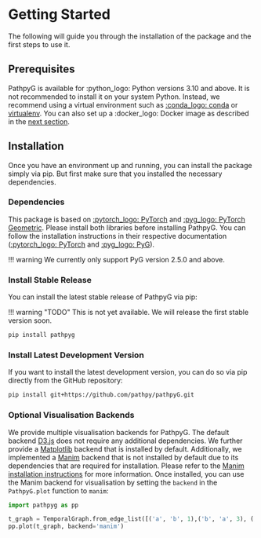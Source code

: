 # Getting Started

The following will guide you through the installation of the package and the first steps to use it.

## Prerequisites

PathpyG is available for :python_logo: Python versions 3.10 and above. It is not recommended to install it on your system Python. Instead, we recommend using a virtual environment such as [:conda_logo: conda](https://docs.conda.io/en/latest/) or [virtualenv](https://virtualenv.pypa.io/en/latest/). You can also set up a :docker_logo: Docker image as described in the [next section](docker_installation.md).

## Installation

Once you have an environment up and running, you can install the package simply via pip. But first make sure that you installed the necessary dependencies.

### Dependencies

This package is based on [:pytorch_logo: PyTorch](https://pytorch.org/) and [:pyg_logo: PyTorch Geometric](https://pytorch-geometric.readthedocs.io/). Please install both libraries before installing PathpyG. You can follow the installation instructions in their respective documentation ([:pytorch_logo: PyTorch](https://pytorch.org/get-started/locally/) and [:pyg_logo: PyG](https://pytorch-geometric.readthedocs.io/en/stable/install/installation.html)).

!!! warning
    We currently only support PyG version 2.5.0 and above.

### Install Stable Release

You can install the latest stable release of PathpyG via pip:

!!! warning "TODO"
    This is not yet available. We will release the first stable version soon.

```bash
pip install pathpyg
```

### Install Latest Development Version

If you want to install the latest development version, you can do so via pip directly from the GitHub repository:

```bash
pip install git+https://github.com/pathpy/pathpyG.git
```

### Optional Visualisation Backends

We provide multiple visualisation backends for PathpyG. The default backend [D3.js](https://d3js.org/) does not require any additional dependencies. We further provide a [Matplotlib](https://matplotlib.org/) backend that is installed by default. Additionally, we implemented a [Manim](https://www.manim.community/) backend that is not installed by default due to its dependencies that are required for installation. Please refer to the [Manim installation instructions](https://docs.manim.community/en/stable/installation/uv.html) for more information. Once installed, you can use the Manim backend for visualisation by setting the `backend` in the `PathpyG.plot` function to `manim`: 
```python
import pathpyg as pp

t_graph = TemporalGraph.from_edge_list([('a', 'b', 1),('b', 'a', 3), ('b', 'c', 3)])
pp.plot(t_graph, backend='manim')
```